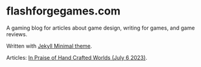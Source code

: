 # flashforgegames.com

A gaming blog for articles about game design, writing for games, and game reviews. 

Written with [Jekyll Minimal theme](./github.com/pages-themes/minimal).

Articles:
[In Praise of Hand Crafted Worlds (July 6 2023)](./InPraiseofHandCraftedWorlds.md).
